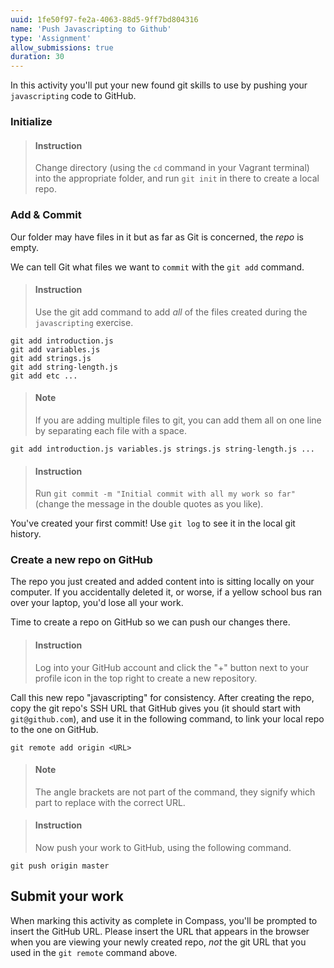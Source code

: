 ```yaml
---
uuid: 1fe50f97-fe2a-4063-88d5-9ff7bd804316
name: 'Push Javascripting to Github'
type: 'Assignment'
allow_submissions: true
duration: 30
---
```



In this activity you'll put your new found git skills to use by pushing your `javascripting` code to GitHub.



### Initialize

> #### Instruction
> Change directory (using the `cd` command in your Vagrant terminal) into the appropriate folder, and run `git init` in there to create a local repo.

### Add & Commit

Our folder may have files in it but as far as Git is concerned, the _repo_ is empty.

We can tell Git what files we want to `commit` with the `git add` command.

> #### Instruction
> Use the git add command to add *all* of the files created during the `javascripting` exercise.

```terminal
git add introduction.js
git add variables.js
git add strings.js
git add string-length.js
git add etc ... 
```

> #### Note
> If you are adding multiple files to git, you can add them all on one line by separating each file with a space.

```terminal
git add introduction.js variables.js strings.js string-length.js ...
```

> #### Instruction
> Run `git commit -m "Initial commit with all my work so far"` (change the message in the double quotes as you like).

You've created your first commit! Use `git log` to see it in the local git history.

### Create a new repo on GitHub

The repo you just created and added content into is sitting locally on your computer. If you accidentally deleted it, or worse, if a yellow school bus ran over your laptop, you'd lose all your work.

Time to create a repo on GitHub so we can push our changes there.

> #### Instruction
> Log into your GitHub account and click the "+" button next to your profile icon in the top right to create a new repository.

Call this new repo "javascripting" for consistency. After creating the repo, copy the git repo's SSH URL that GitHub gives you (it should start with `git@github.com`), and use it in the following command, to link your local repo to the one on GitHub.

```terminal
git remote add origin <URL>
```

> #### Note
> The angle brackets are not part of the command, they signify which part to replace with the correct URL.

<div></div>

> #### Instruction
> Now push your work to GitHub, using the following command.

```terminal
git push origin master
```

## Submit your work

When marking this activity as complete in Compass, you'll be prompted to insert the GitHub URL. Please insert the URL that appears in the browser when you are viewing your newly created repo, _not_ the git URL that you used in the `git remote` command above.
